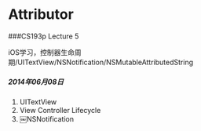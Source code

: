 Attributor
=========

###CS193p Lecture 5

iOS学习，控制器生命周期/UITextView/NSNotification/NSMutableAttributedString

##### 2014年06月08日 
1. UITextView
2. View Controller Lifecycle
3. ￼NSNotification